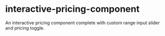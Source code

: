 # interactive-pricing-component
An interactive pricing component complete with custom range input slider and pricing toggle. 
